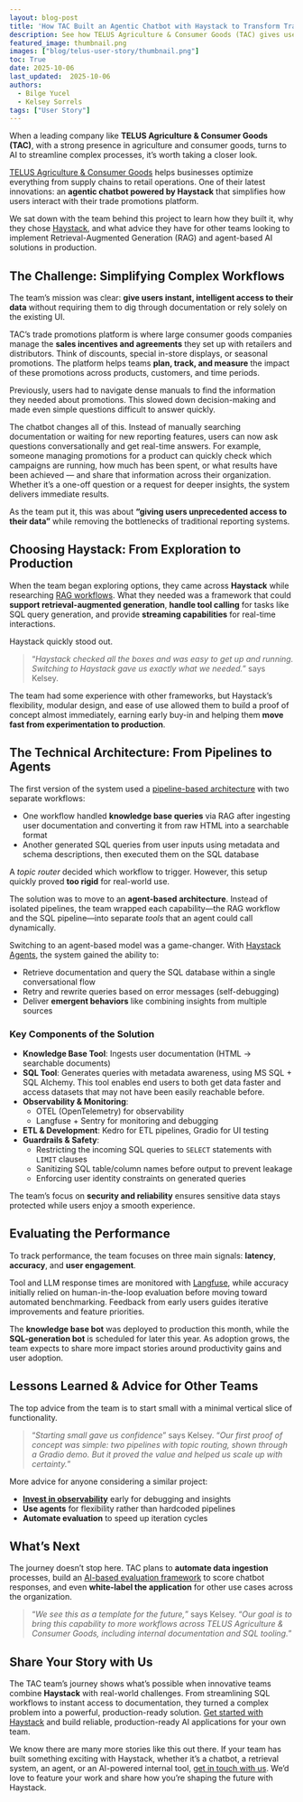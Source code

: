 ```yaml
---
layout: blog-post
title: 'How TAC Built an Agentic Chatbot with Haystack to Transform Trade Promotions Workflows'
description: See how TELUS Agriculture & Consumer Goods (TAC) gives users unprecedented access to their data with safety in mind
featured_image: thumbnail.png
images: ["blog/telus-user-story/thumbnail.png"]
toc: True
date: 2025-10-06
last_updated:  2025-10-06
authors:
  - Bilge Yucel
  - Kelsey Sorrels
tags: ["User Story"]
---	
```


When a leading company like **TELUS Agriculture & Consumer Goods (TAC)**, with a strong presence in agriculture and consumer goods, turns to AI to streamline complex processes, it’s worth taking a closer look.

[TELUS Agriculture & Consumer Goods](https://www.telus.com/agcg/en) helps businesses optimize everything from supply chains to retail operations. One of their latest innovations: an **agentic chatbot powered by Haystack** that simplifies how users interact with their trade promotions platform.

We sat down with the team behind this project to learn how they built it, why they chose [Haystack](https://github.com/deepset-ai/haystack), and what advice they have for other teams looking to implement Retrieval-Augmented Generation (RAG) and agent-based AI solutions in production.

## The Challenge: Simplifying Complex Workflows

The team’s mission was clear: **give users instant, intelligent access to their data** without requiring them to dig through documentation or rely solely on the existing UI. 

TAC’s trade promotions platform is where large consumer goods companies manage the **sales incentives and agreements** they set up with retailers and distributors. Think of discounts, special in-store displays, or seasonal promotions. The platform helps teams **plan, track, and measure** the impact of these promotions across products, customers, and time periods.

Previously, users had to navigate dense manuals to find the information they needed about promotions. This slowed down decision-making and made even simple questions difficult to answer quickly.

The chatbot changes all of this. Instead of manually searching documentation or waiting for new reporting features, users can now ask questions conversationally and get real-time answers. For example, someone managing promotions for a product can quickly check which campaigns are running, how much has been spent, or what results have been achieved — and share that information across their organization. Whether it’s a one-off question or a request for deeper insights, the system delivers immediate results.

As the team put it, this was about **“giving users unprecedented access to their data”** while removing the bottlenecks of traditional reporting systems.

## Choosing Haystack: From Exploration to Production

When the team began exploring options, they came across **Haystack** while researching [RAG workflows](https://haystack.deepset.ai/tutorials/27_first_rag_pipeline). What they needed was a framework that could **support retrieval-augmented generation**, **handle tool calling** for tasks like SQL query generation, and provide **streaming capabilities** for real-time interactions.

Haystack quickly stood out.

> “_Haystack checked all the boxes and was easy to get up and running. Switching to Haystack gave us exactly what we needed._” says Kelsey.
> 

The team had some experience with other frameworks, but Haystack’s flexibility, modular design, and ease of use allowed them to build a proof of concept almost immediately, earning early buy-in and helping them **move fast from experimentation to production**.
 
## The Technical Architecture: From Pipelines to Agents

The first version of the system used a [pipeline-based architecture](https://docs.haystack.deepset.ai/docs/pipelines) with two separate workflows:

- One workflow handled **knowledge base queries** via RAG after ingesting user documentation and converting it from raw HTML into a searchable format
- Another generated SQL queries from user inputs using metadata and schema descriptions, then executed them on the SQL database

A *topic router* decided which workflow to trigger. However, this setup quickly proved **too rigid** for real-world use.

The solution was to move to an **agent-based architecture**. Instead of isolated pipelines, the team wrapped each capability—the RAG workflow and the SQL pipeline—into separate *tools* that an agent could call dynamically. 

Switching to an agent-based model was a game-changer. With [Haystack Agents](https://docs.haystack.deepset.ai/docs/agents), the system gained the ability to:

- Retrieve documentation and query the SQL database within a single conversational flow
- Retry and rewrite queries based on error messages (self-debugging)
- Deliver **emergent behaviors** like combining insights from multiple sources

### Key Components of the Solution

- **Knowledge Base Tool**: Ingests user documentation (HTML → searchable documents)
- **SQL Tool**: Generates queries with metadata awareness, using MS SQL + SQL Alchemy. This tool enables end users to both get data faster and access datasets that may not have been easily reachable before.
- **Observability & Monitoring**:
    - OTEL (OpenTelemetry) for observability
    - Langfuse + Sentry for monitoring and debugging
- **ETL & Development**: Kedro for ETL pipelines, Gradio for UI testing
- **Guardrails & Safety**:
    - Restricting the incoming SQL queries to `SELECT` statements with `LIMIT` clauses
    - Sanitizing SQL table/column names before output to prevent leakage
    - Enforcing user identity constraints on generated queries

The team’s focus on **security and reliability** ensures sensitive data stays protected while users enjoy a smooth experience.

## Evaluating the Performance

To track performance, the team focuses on three main signals: **latency**, **accuracy**, and **user engagement**.

Tool and LLM response times are monitored with [Langfuse](https://haystack.deepset.ai/integrations/langfuse), while accuracy initially relied on human-in-the-loop evaluation before moving toward automated benchmarking. Feedback from early users guides iterative improvements and feature priorities.

The **knowledge base bot** was deployed to production this month, while the **SQL-generation bot** is scheduled for later this year. As adoption grows, the team expects to share more impact stories around productivity gains and user adoption.

## Lessons Learned & Advice for Other Teams

The top advice from the team is to start small with a minimal vertical slice of functionality.

> “_Starting small gave us confidence_” says Kelsey. “_Our first proof of concept was simple: two pipelines with topic routing, shown through a Gradio demo. But it proved the value and helped us scale up with certainty._”
> 

More advice for anyone considering a similar project:

- [**Invest in observability**](https://docs.haystack.deepset.ai/docs/tracing) early for debugging and insights
- **Use agents** for flexibility rather than hardcoded pipelines
- **Automate evaluation** to speed up iteration cycles

## What’s Next

The journey doesn’t stop here. TAC plans to **automate data ingestion** processes, build an [AI-based evaluation framework](https://haystack.deepset.ai/integrations?type=Evaluation+Framework) to score chatbot responses, and even **white-label the application** for other use cases across the organization.

> “_We see this as a template for the future,_” says Kelsey. “_Our goal is to bring this capability to more workflows across TELUS Agriculture & Consumer Goods, including internal documentation and SQL tooling._”

## Share Your Story with Us

The TAC team’s journey shows what’s possible when innovative teams combine **Haystack** with real-world challenges. From streamlining SQL workflows to instant access to documentation, they turned a complex problem into a powerful, production-ready solution. [Get started with Haystack](https://haystack.deepset.ai/overview/quick-start) and build reliable, production-ready AI applications for your own team.

We know there are many more stories like this out there. If your team has built something exciting with Haystack, whether it’s a chatbot, a retrieval system, an agent, or an AI-powered internal tool, [get in touch with us](https://forms.gle/fdyPcC165he6pQkc7). We’d love to feature your work and share how you’re shaping the future with Haystack.
